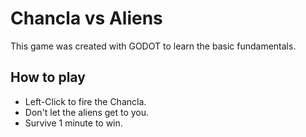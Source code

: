 # Chancla vs Aliens

This game was created with GODOT to learn the basic fundamentals.

## How to play

- Left-Click to fire the Chancla.
- Don't let the aliens get to you.
- Survive 1 minute to win.
